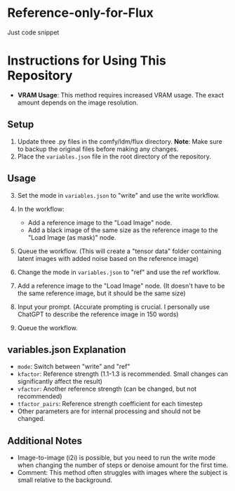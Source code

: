 # Reference-only-for-Flux
Just code snippet

# Instructions for Using This Repository

- **VRAM Usage**: This method requires increased VRAM usage. The exact amount depends on the image resolution.

## Setup
1. Update three .py files in the comfy/ldm/flux directory.
   **Note**: Make sure to backup the original files before making any changes.
2. Place the `variables.json` file in the root directory of the repository.

## Usage
3. Set the mode in `variables.json` to "write" and use the write workflow.
4. In the workflow:
   - Add a reference image to the "Load Image" node.
   - Add a black image of the same size as the reference image to the "Load Image (as mask)" node.
5. Queue the workflow. (This will create a "tensor data" folder containing latent images with added noise based on the reference image)

6. Change the mode in `variables.json` to "ref" and use the ref workflow.
7. Add a reference image to the "Load Image" node. (It doesn't have to be the same reference image, but it should be the same size)
8. Input your prompt. (Accurate prompting is crucial. I personally use ChatGPT to describe the reference image in 150 words)
9. Queue the workflow.

## variables.json Explanation
- `mode`: Switch between "write" and "ref"
- `kfactor`: Reference strength (1.1-1.3 is recommended. Small changes can significantly affect the result)
- `vfactor`: Another reference strength (can be changed, but not recommended)
- `tfactor_pairs`: Reference strength coefficient for each timestep
- Other parameters are for internal processing and should not be changed.

## Additional Notes
- Image-to-image (i2i) is possible, but you need to run the write mode when changing the number of steps or denoise amount for the first time.
- Comment: This method often struggles with images where the subject is small relative to the background.
